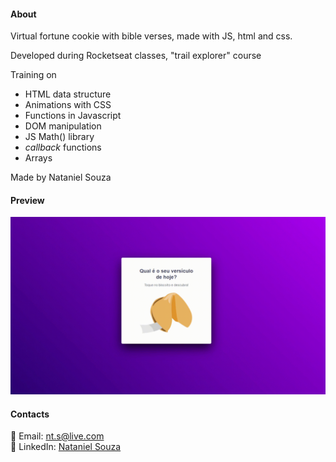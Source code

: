#### About

Virtual fortune cookie with bible verses, made with JS, html and css.

Developed during Rocketseat classes, "trail explorer" course

Training on
- HTML data structure
- Animations with CSS
- Functions in Javascript
- DOM manipulation
- JS Math() library
- *callback* functions
- Arrays

Made by Nataniel Souza

#### Preview

![preview](assets/preview.gif)

#### Contacts

📧 Email: nt.s@live.com  </br>
👤 LinkedIn: [Nataniel Souza](https://www.linkedin.com/in/nataniel-souza)